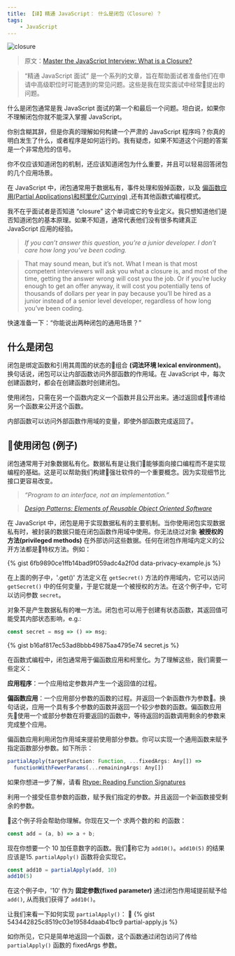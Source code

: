 ```yaml
---
title: 【译】精通 JavaScript： 什么是闭包（Closure）？
tags:
    - JavaScript
---
```


![closure](https://cdn-images-1.medium.com/max/2000/1*J-jjDviwGUfzka1HX5LG9A.jpeg)

> 原文：[Master the JavaScript Interview: What is a Closure?](https://medium.com/javascript-scene/master-the-javascript-interview-what-is-a-closure-b2f0d2152b36)

> “精通 JavaScript 面试” 是一个系列的文章，旨在帮助面试者准备他们在申请中高级职位时可能遇到的常见问题。这些是我在现实面试中经常提出的问题。

什么是闭包通常是我 JavaScript 面试的第一个和最后一个问题。坦白说，如果你不理解闭包你就不能深入掌握 JavaScript。

<!-- more -->

你别含糊其辞，但是你真的理解如何构建一个严肃的 JavaScript 程序吗？你真的明白发生了什么，或者程序是如何运行的。我有疑虑，如果不知道这个问题的答案是一个非常危险的信号。

你不仅应该知道闭包的机制，还应该知道闭包为什么重要，并且可以轻易回答闭包的几个应用场景。

在 JavaScript 中，闭包通常用于数据私有，事件处理和毁掉函数，以及 [偏函数应用(Partial Applications)和柯里化(Currying)](https://medium.com/javascript-scene/curry-or-partial-application-8150044c78b8#.l4b6l1i3x) ,还有其他函数式编程模式。

我不在乎面试者是否知道 “closure” 这个单词或它的专业定义。我只想知道他们是否知道闭包的基本原理。如果不知道，通常代表他们没有很多构建真正 JavaScript 应用的经验。

> *If you can’t answer this question, you’re a junior developer. I don’t care how long you’ve been coding.*

> That may sound mean, but it’s not. What I mean is that most competent interviewers will ask you what a closure is, and most of the time, getting the answer wrong will cost you the job. Or if you’re lucky enough to get an offer anyway, it will cost you potentially tens of thousands of dollars per year in pay because you’ll be hired as a junior instead of a senior level developer, regardless of how long you’ve been coding.

快速准备一下：“你能说出两种闭包的通用场景？”

## 什么是闭包

闭包是绑定函数和引用其周围的状态的组合 **(词法环境 lexical environment)**。换句话说，闭包可以让内部函数访问外部函数的作用域。在 JavaScript 中，每次创建函数时，都会在创建函数时创建闭包。

使用闭包，只需在另一个函数内定义一个函数并且公开出来。通过返回或传递给另一个函数来公开这个函数。

内部函数可以访问外部函数作用域的变量，即使外部函数完成返回了。

## 使用闭包 (例子)

闭包通常用于对象数据私有化。数据私有是让我们能够面向接口编程而不是实现编程的基础。这是可以帮助我们构建强壮软件的一个重要概念。因为实现细节比接口更容易改变。

> *“Program to an interface, not an implementation.”*

> *[Design Patterns: Elements of Reusable Object Oriented Software](http://www.amazon.com/gp/product/B000SEIBB8?ie=UTF8&camp=213733&creative=393177&creativeASIN=B000SEIBB8&linkCode=shr&tag=eejs-20&linkId=CSQYBHTUP625XI4T)*

在 JavaScript 中，闭包是用于实现数据私有的主要机制。当你使用闭包实现数据私有时，被封装的数据只能在闭包函数作用域中使用。你无法绕过对象 **被授权的方法(privileged methods)** 在外部访问这些数据。任何在闭包作用域内定义的公开方法都是特权方法。例如：

{% gist 6fb9890ce1ffb14bad9f059adc4a2f0d data-privacy-example.js %}

在上面的例子中，'.get()' 方法定义在 `getSecret()` 方法的作用域内，它可以访问`getSecret()` 中的任何变量，于是它就是一个被授权的方法。在这个例子中，它可以访问参数 `secret`。

对象不是产生数据私有的唯一方法。闭包也可以用于创建有状态函数，其返回值可能受其内部状态影响，e.g.:

```js
const secret = msg => () => msg;
```

{% gist b16af817ec53ad8bbb49875aa4795e74 secret.js %}

在函数式编程中，闭包通常用于偏函数应用和柯里化。为了理解这些，我们需要一些定义：

**应用程序**：一个应用给定参数并产生一个返回值的过程。

**偏函数应用**：一个应用部分参数的函数的过程。并返回一个新函数作为参数。换句话说，应用一个具有多个参数的函数并返回一个较少参数的函数。偏函数应用先使用一个或部分参数在将要返回的函数中，等待返回的函数调用剩余的参数来完成整个应用。

偏函数应用利用闭包作用域来提前使用部分参数。你可以实现一个通用函数来赋予指定函数部分参数。如下所示：

```js
partialApply(targetFunction: Function, ...fixedArgs: Any[]) =>
  functionWithFewerParams(...remainingArgs: Any[])
```

如果你想进一步了解，请看 [Rtype: Reading Function Signatures](https://github.com/ericelliott/rtype#reading-function-signatures)

利用一个接受任意参数的函数，赋予我们指定的参数。并且返回一个新函数接受剩余的参数。

这个例子将会帮助你理解。你现在又一个 求两个数的和 的函数：

```js
const add = (a, b) => a + b;
```

现在你想要一个 10 加任意数字的函数。我们称它为 `add10()`。`add10(5)` 的结果应该是15. `partialApply()` 函数将会实现它。

```js
const add10 = partialApply(add, 10)
add10(5)
```

在这个例子中，'10‘ 作为 **固定参数(fixed parameter)** 通过闭包作用域提前赋予给 `add()`, 从而我们获得了 `add10()`。

让我们来看一下如何实现 `partialApply()`：

{% gist 543442825c8519c03e19584daab41bc9 partial-apply.js %}

如你所见，它只是简单地返回一个函数，这个函数通过闭包访问了传给 `partialApply()` 函数的 fixedArgs 参数。












